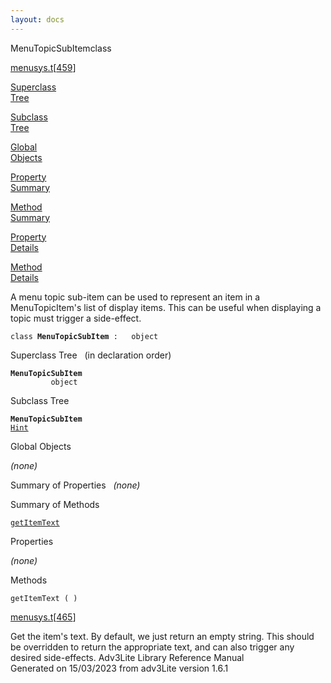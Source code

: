 ```yaml
---
layout: docs
---
```

<span class="title">MenuTopicSubItem</span><span class="type">class</span>

[menusys.t](../file/menusys.t.html)\[[459](../source/menusys.t.html#459)\]

[Superclass  
Tree](#_SuperClassTree_)

[Subclass  
Tree](#_SubClassTree_)

[Global  
Objects](#_ObjectSummary_)

[Property  
Summary](#_PropSummary_)

[Method  
Summary](#_MethodSummary_)

[Property  
Details](#_Properties_)

[Method  
Details](#_Methods_)



A menu topic sub-item can be used to represent an item in a
MenuTopicItem's list of display items. This can be useful when
displaying a topic must trigger a side-effect.

`class `**`MenuTopicSubItem`**` :   object`



<span id="_SuperClassTree_"></span>



<span class="hdln">Superclass Tree</span>   (in declaration order)



**`MenuTopicSubItem`**  
`         object`  
<span id="_SubClassTree_"></span>



<span class="hdln">Subclass Tree</span>  



**`MenuTopicSubItem`**  
[`Hint`](../object/Hint.html)  
<span id="_ObjectSummary_"></span>



<span class="hdln">Global Objects</span>  



*(none)* <span id="_PropSummary_"></span>



<span class="hdln">Summary of Properties</span>  
*(none)* <span id="_MethodSummary_"></span>



<span class="hdln">Summary of Methods</span>  



[`getItemText`](#getItemText)

<span id="_Properties_"></span>



<span class="hdln">Properties</span>  



*(none)* <span id="_Methods_"></span>



<span class="hdln">Methods</span>  



<span id="getItemText"></span>

`getItemText ( )`

[menusys.t](../file/menusys.t.html)\[[465](../source/menusys.t.html#465)\]



Get the item's text. By default, we just return an empty string. This
should be overridden to return the appropriate text, and can also
trigger any desired side-effects.
Adv3Lite Library Reference Manual  
Generated on 15/03/2023 from adv3Lite version 1.6.1


